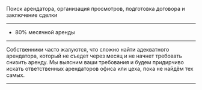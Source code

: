 Поиск арендатора, организация просмотров, подготовка договора и заключение сделки


---

* 80% месячной аренды

---

Собственники часто жалуются, что сложно найти адекватного арендатора, который не съедет через месяц и не начнет требовать снизить аренду. Мы выясним ваши требования и будем придирчиво искать ответственных арендаторов офиса или цеха, пока не найдём тех самых.

----
